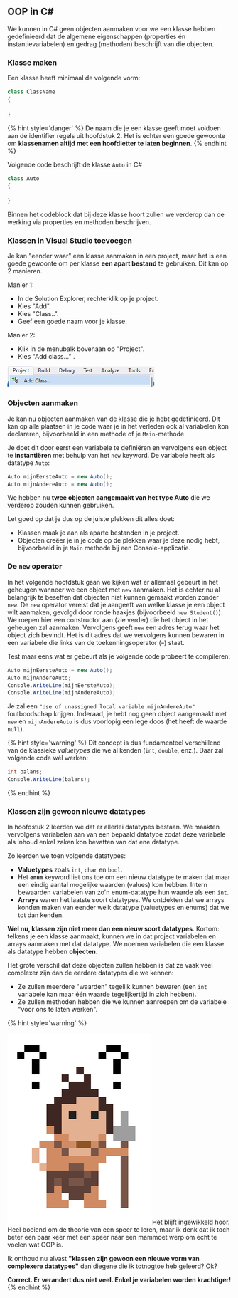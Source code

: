 
## OOP in C#

We kunnen in C# geen objecten aanmaken voor we een klasse hebben gedefinieerd dat de algemene eigenschappen (properties én instantievariabelen) en gedrag (methoden) beschrijft van die objecten.


### Klasse maken

Een klasse heeft minimaal de volgende vorm:

```csharp
class ClassName
{

}
```

{% hint style='danger' %}
De naam die je een klasse geeft moet voldoen aan de identifier regels uit hoofdstuk 2. Het is echter een goede gewoonte om **klassenamen altijd met een hoofdletter te laten beginnen**.
{% endhint %}



Volgende code beschrijft de klasse ``Auto`` in C#

```csharp
class Auto
{

}
```

Binnen het codeblock dat bij deze klasse hoort zullen we verderop dan de werking via properties en methoden beschrijven.

### Klassen in Visual Studio toevoegen

Je kan "eender waar" een klasse aanmaken in een project, maar het is een goede gewoonte om per klasse **een apart bestand** te gebruiken. Dit kan op 2 manieren.

Manier 1:

* In de Solution Explorer, rechterklik op je project.
* Kies "Add".
* Kies "Class..".
* Geef een goede naam voor je klasse.

Manier 2:

* Klik in de menubalk bovenaan op "Project".
* Kies "Add class..." .

![Manier 2 is de snelste. Tip: of maak een eigen toetsenbord shortcut, dat is nog sneller natuurlijk.](../assets/6_klassen/addclass.png)

### Objecten aanmaken

Je kan nu objecten aanmaken van de klasse die je hebt gedefinieerd. Dit kan op alle plaatsen in je code waar je in het verleden ook al variabelen kon declareren, bijvoorbeeld in een methode of je ``Main``-methode.

Je doet dit door eerst een variabele te definiëren en vervolgens een object te **instantiëren** met behulp van het ``new`` keyword. De variabele heeft als datatype ``Auto``:

```csharp
Auto mijnEersteAuto = new Auto();
Auto mijnAndereAuto = new Auto();
```

We hebben nu **twee objecten aangemaakt van het type Auto** die we verderop zouden kunnen gebruiken.

Let goed op dat je dus op de juiste plekken dit alles doet:

* Klassen maak je aan als aparte bestanden in je project.
* Objecten creëer je in je code op de plekken waar je deze nodig hebt, bijvoorbeeld in je ``Main`` methode bij een Console-applicatie.


### De ``new`` operator

In het volgende hoofdstuk gaan we kijken wat er allemaal gebeurt in het geheugen wanneer we een object met ``new`` aanmaken. Het is echter nu al belangrijk te beseffen dat objecten niet kunnen gemaakt worden zonder ``new``. De ``new`` operator vereist dat je aangeeft van welke klasse je een object wilt aanmaken, gevolgd door ronde haakjes (bijvoorbeeld ``new Student()``). We roepen hier een constructor aan (zie verder) die het object in het geheugen zal aanmaken. Vervolgens geeft ``new`` een adres terug waar het object zich bevindt. Het is dit adres dat we vervolgens kunnen bewaren in een variabele die links van de toekenningsoperator (``=``) staat. 

Test maar eens wat er gebeurt als je volgende code probeert te compileren:
```csharp
Auto mijnEersteAuto = new Auto();
Auto mijnAndereAuto;
Console.WriteLine(mijnEersteAuto);
Console.WriteLine(mijnAndereAuto);
```

Je zal een ``"Use of unassigned local variable mijnAndereAuto"`` foutboodschap krijgen. Inderaad, je hebt nog geen object aangemaakt met ``new`` en ``mijnAndereAuto`` is dus voorlopig een lege doos (het heeft de waarde ``null``).

{% hint style='warning' %}
Dit concept is dus fundamenteel verschillend van de klassieke *valuetypes* die we al kenden (``int``, ``double``, enz.). Daar zal volgende code wél werken:
```csharp
int balans;
Console.WriteLine(balans);
```
{% endhint %}




### Klassen zijn gewoon nieuwe datatypes

In hoofdstuk 2 leerden we dat er allerlei datatypes bestaan. We maakten vervolgens variabelen aan van een bepaald datatype zodat deze variabele als inhoud enkel zaken kon bevatten van dat ene datatype. 

Zo leerden we toen volgende datatypes:

* **Valuetypes** zoals ``int``, ``char`` en ``bool``.
* Het **``enum``** keyword liet ons toe om een nieuw datatype te maken dat maar een eindig aantal mogelijke waarden (values) kon hebben. Intern bewaarden variabelen van zo'n enum-datatype hun waarde als een ``int``.
* **Arrays** waren het laatste soort datatypes. We ontdekten dat we arrays konden maken van eender welk datatype (valuetypes en enums) dat we tot dan kenden.

**Wel nu, klassen zijn niet meer dan een nieuw soort datatypes**. Kortom: telkens je een klasse aanmaakt, kunnen we in dat project variabelen en arrays aanmaken met dat datatype. We noemen variabelen die een klasse als datatype hebben **objecten**.

Het grote verschil dat deze objecten zullen hebben is dat ze vaak veel complexer zijn dan de eerdere datatypes die we kennen:

* Ze zullen meerdere "waarden" tegelijk kunnen bewaren (een ``int`` variabele kan maar één waarde tegelijkertijd in zich hebben).
* Ze zullen methoden hebben die we kunnen aanroepen om de variabele "voor ons te laten werken".


{% hint style='warning' %}

![](../assets/care.png)
Het blijft ingewikkeld hoor. Heel boeiend om de theorie van een speer te leren, maar ik denk dat ik toch beter een paar keer met een speer naar een mammoet werp om echt te voelen wat OOP is. 

Ik onthoud nu alvast **"klassen zijn gewoon een nieuwe vorm van complexere datatypes"** dan diegene die ik totnogtoe heb geleerd? Ok?

**Correct. Er verandert dus niet veel. Enkel je variabelen worden krachtiger!**
{% endhint %}











